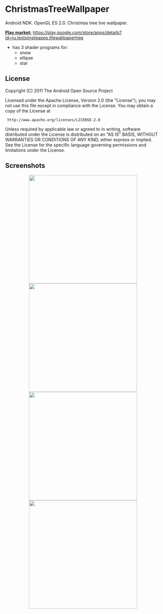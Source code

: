 # ChristmasTreeWallpaper
Android NDK. OpenGL ES 2.0.  Christmas tree live wallpaper.

<u><b>Play market:</u></b> https://play.google.com/store/apps/details?id=ru.testsimpleapps.lifewallpapertree

  - has 3 shader programs for:
    * snow
    * ellipse
    * star
    
## License
  
  Copyright (C) 2011 The Android Open Source Project

  Licensed under the Apache License, Version 2.0 (the "License");
  you may not use this file except in compliance with the License.
  You may obtain a copy of the License at

     http://www.apache.org/licenses/LICENSE-2.0

  Unless required by applicable law or agreed to in writing, software
  distributed under the License is distributed on an "AS IS" BASIS,
  WITHOUT WARRANTIES OR CONDITIONS OF ANY KIND, either express or implied.
  See the License for the specific language governing permissions and
  limitations under the License.


## Screenshots
<p align="center">
<img src="https://cloud.githubusercontent.com/assets/13707343/22035974/db297d2e-dd02-11e6-8486-3d43ff8d053c.png" width="350"/>
<img src="https://cloud.githubusercontent.com/assets/13707343/22035975/db2ec9aa-dd02-11e6-8485-494ea95fdd88.png" width="350"/>
<img src="https://cloud.githubusercontent.com/assets/13707343/22035973/db27df1e-dd02-11e6-8692-b48fd3e8716b.png" width="350"/>
<img src="https://cloud.githubusercontent.com/assets/13707343/22035972/db271336-dd02-11e6-85a9-e22ea84feab2.png" width="350"/>
</p>
